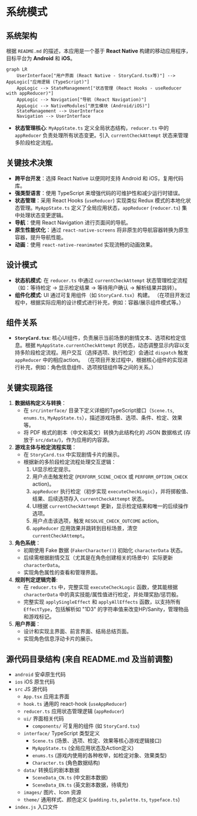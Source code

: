 # 系统模式

## 系统架构

根据 `README.md` 的描述，本应用是一个基于 **React Native** 构建的移动应用程序，目标平台为 **Android** 和 **iOS**。

```mermaid
graph LR
    UserInterface["用户界面 (React Native - StoryCard.tsx等)"] --> AppLogic["应用逻辑 (TypeScript)"]
    AppLogic --> StateManagement["状态管理 (React Hooks - useReducer with appReducer)"]
    AppLogic --> Navigation["导航 (React Navigation)"]
    AppLogic --> NativeModules["原生模块 (Android/iOS)"]
    StateManagement --> UserInterface
    Navigation --> UserInterface
```

- **状态管理核心**: `MyAppState.ts` 定义全局状态结构，`reducer.ts` 中的 `appReducer` 负责处理所有状态变更。引入 `currentCheckAttempt` 状态来管理多阶段检定流程。

## 关键技术决策

- **跨平台开发**：选择 React Native 以便同时支持 Android 和 iOS，复用代码库。
- **强类型语言**：使用 TypeScript 来增强代码的可维护性和减少运行时错误。
- **状态管理**：采用 React Hooks (`useReducer`) 实现类似 Redux 模式的本地化状态管理。`MyAppState.ts` 定义了全局应用状态，`appReducer` (`reducer.ts`) 集中处理状态变更逻辑。
- **导航**：使用 React Navigation 进行页面间的导航。
- **原生性能优化**：通过 `react-native-screens` 将非原生的导航容器转换为原生容器，提升导航性能。
- **动画**：使用 `react-native-reanimated` 实现流畅的动画效果。

## 设计模式

- **状态机模式**: 在 `reducer.ts` 中通过 `currentCheckAttempt` 状态管理检定流程（如：等待检定 -> 显示检定结果 -> 等待用户确认 -> 解析结果并跳转）。
- **组件化模式**: UI 通过可复用组件（如 `StoryCard.tsx`）构建。
  （在项目开发过程中，根据实际应用的设计模式进行补充，例如：容器/展示组件模式等。）

## 组件关系

- **`StoryCard.tsx`**: 核心UI组件，负责展示当前场景的剧情文本、选项和检定信息。根据 `MyAppState.currentCheckAttempt` 的状态，动态调整显示内容以支持多阶段检定流程。用户交互（选择选项、执行检定）会通过 `dispatch` 触发 `appReducer` 中的相应action。
  （在项目开发过程中，根据核心组件的实现进行补充，例如：角色信息组件、选项按钮组件等之间的关系。）

## 关键实现路径

1.  **数据结构定义与转换**：
    - 在 `src/interface/` 目录下定义详细的TypeScript接口（`Scene.ts`, `enums.ts`, `MyAppState.ts`），描述游戏场景、选项、条件、检定、效果等。
    - 将 PDF 格式的剧本（中文和英文）转换为此结构化的 JSON 数据格式 (存放于 `src/data/`)，作为应用的内容源。
2.  **游戏主体与检定流程实现**：
    - 在 `StoryCard.tsx` 中实现剧情卡片的展示。
    - 根据新的多阶段检定流程处理交互逻辑：
      1.  UI显示检定提示。
      2.  用户点击触发检定 (`PERFORM_SCENE_CHECK` 或 `PERFORM_OPTION_CHECK` action)。
      3.  `appReducer` 执行检定（初步实现 `executeCheckLogic`），并将掷骰值、结果、后续选项存入 `currentCheckAttempt` 状态。
      4.  UI根据 `currentCheckAttempt` 更新，显示检定结果和唯一的后续操作选项。
      5.  用户点击该选项，触发 `RESOLVE_CHECK_OUTCOME` action。
      6.  `appReducer` 应用效果并跳转到目标场景，清空 `currentCheckAttempt`。
3.  **角色系统**：
    - 初期使用 Fake 数据 (`FakerCharacter()`) 初始化 `characterData` 状态。
    - 后续需根据剧情交互（尤其是在角色创建相关的场景中）实际更新 `characterData`。
    - 实现角色属性的查看和管理界面。
4.  **规则判定逻辑完善**:
    - 在 `reducer.ts` 中，完整实现 `executeCheckLogic` 函数，使其能根据 `characterData` 中的真实技能/属性值进行检定，并处理奖励/惩罚骰。
    - 完整实现 `applySingleEffect` 和 `applyAllEffects` 函数，以支持所有 `EffectType`，包括解析如 "1D3" 的字符串值来改变HP/Sanity，管理物品和游戏标记。
5.  **用户界面**：
    - 设计和实现主界面、前言界面、结局总结页面。
    - 实现角色信息浮动卡片的展示。

## 源代码目录结构 (来自 README.md 及当前调整)

- `android` 安卓原生代码
- `ios` iOS 原生代码
- `src` JS 源代码
  - `App.tsx` 应用主界面
  - `hook.ts` 通用的 react-hook (`useAppReducer`)
  - `reducer.ts` 应用状态管理逻辑 (`appReducer`)
  - `ui/` 界面相关代码
    - `components/` 可复用的组件 (如 `StoryCard.tsx`)
  - `interface/` TypeScript 类型定义
    - `Scene.ts` (场景、选项、检定、效果等核心游戏逻辑接口)
    - `MyAppState.ts` (全局应用状态及Action定义)
    - `enums.ts` (游戏内使用的各种枚举，如检定对象、效果类型)
    - `Character.ts` (角色数据结构)
  - `data/` 转换后的剧本数据
    - `SceneData_CN.ts` (中文剧本数据)
    - `SceneData_EN.ts` (英文剧本数据，待填充)
  - `images/` 图片、Icon 资源
  - `theme/` 通用样式、颜色定义 (`padding.ts`, `palette.ts`, `typeface.ts`)
- `index.js` 入口文件
